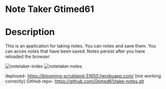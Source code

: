 # Note Taker Gtimed61

# Description
This is an application for taking notes.
You can notes and save them.
You can acces notes that have been saved.
Notes persist after you have reloaded the browser.

![notetaker-index](https://user-images.githubusercontent.com/36940571/198494208-59ca01e3-4ce2-4b74-be2a-95b55f4d07ea.GIF)
![notetaker-notes](https://user-images.githubusercontent.com/36940571/198494223-7d32cbad-f941-4ec4-9a3d-6272e1845a95.GIF)

 deployed- https://blooming-scrubland-51650.herokuapp.com/  (not working correctly)
 GitHub repo- https://github.com/Gtimed61/take-notes.git
